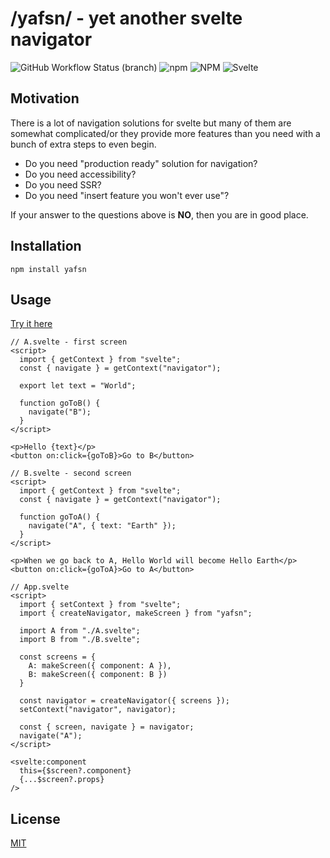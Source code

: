 # /yafsn/ - yet another svelte navigator

![GitHub Workflow Status (branch)](https://img.shields.io/github/workflow/status/jkbz64/yafsn/Build%20package/master)
![npm](https://img.shields.io/npm/v/yafsn)
![NPM](https://img.shields.io/npm/l/yafsn)
![Svelte](https://img.shields.io/badge/svelte-3.x-yellow)

## Motivation
There is a lot of navigation solutions for svelte but many of them are somewhat complicated/or they provide more features than you need with a bunch of extra steps to even begin.
- Do you need "production ready" solution for navigation?
- Do you need accessibility?
- Do you need SSR?
- Do you need "insert feature you won't ever use"?

If your answer to the questions above is __NO__, then you are in good place.

## Installation

`npm install yafsn`

## Usage

[Try it here](https://svelte.dev/repl/3f2688bad42e4263831ac7604b4f919f?version=3.44.0)


```svelte
// A.svelte - first screen
<script>
  import { getContext } from "svelte";
  const { navigate } = getContext("navigator");
  
  export let text = "World";
  
  function goToB() {
    navigate("B");
  }
</script>

<p>Hello {text}</p>
<button on:click={goToB}>Go to B</button>

// B.svelte - second screen
<script>
  import { getContext } from "svelte";
  const { navigate } = getContext("navigator");
  
  function goToA() {
    navigate("A", { text: "Earth" });
  }
</script>

<p>When we go back to A, Hello World will become Hello Earth</p>
<button on:click={goToA}>Go to A</button>

// App.svelte
<script>
  import { setContext } from "svelte";
  import { createNavigator, makeScreen } from "yafsn";
  
  import A from "./A.svelte";
  import B from "./B.svelte";
  
  const screens = {
    A: makeScreen({ component: A }),
    B: makeScreen({ component: B })
  }
  
  const navigator = createNavigator({ screens });
  setContext("navigator", navigator);
  
  const { screen, navigate } = navigator;
  navigate("A");
</script>

<svelte:component
  this={$screen?.component}
  {...$screen?.props}
/>
```

## License
[MIT](./LICENSE)
